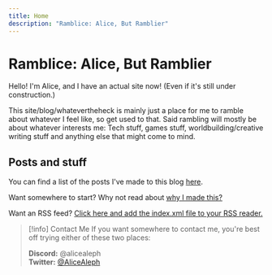 ```yaml
---
title: Home
description: "Ramblice: Alice, But Ramblier"
---
```

# Ramblice: Alice, But Ramblier

Hello! I'm Alice, and I have an actual site now! (Even if it's still under construction.)

This site/blog/whatevertheheck is mainly just a place for me to ramble about whatever I feel like, so get used to that. Said rambling will mostly be about whatever interests me: Tech stuff, games stuff, worldbuilding/creative writing stuff and anything else that might come to mind.

## Posts and stuff

You can find a list of the posts I've made to this blog [here](Posts/index).

Want somewhere to start? Why not read about [why I made this?](whyblog)

Want an RSS feed? [Click here and add the index.xml file to your RSS reader.](https://ramble.alicealeph.co.uk/index.xml)

> [!info] Contact Me
> If you want somewhere to contact me, you're best off trying either of these two places:
> 
> **Discord:** @alicealeph  
> **Twitter:** [@AliceAleph](https://x.com/AliceAleph)
> 

